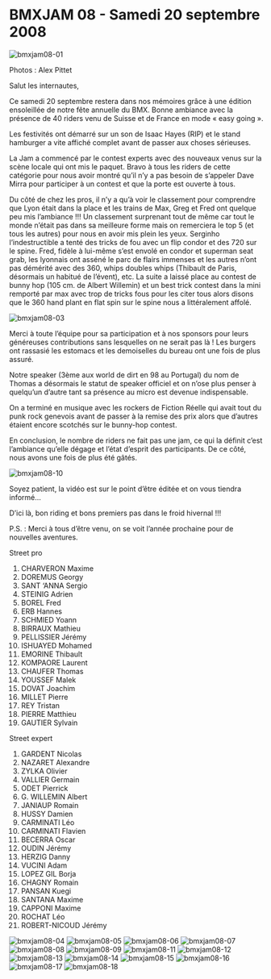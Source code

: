 # BMXJAM 08 - Samedi 20 septembre 2008

![bmxjam08-01](./media/bmxjam08-01.jpg)

Photos : Alex Pittet

Salut les internautes,

Ce samedi 20 septembre restera dans nos mémoires grâce à une édition ensoleillée de notre fête annuelle du BMX. Bonne ambiance avec la présence de 40 riders venu de Suisse et de France en mode « easy going ».

Les festivités ont démarré sur un son de Isaac Hayes (RIP) et le stand hamburger a vite affiché complet avant de passer aux choses sérieuses.

La Jam a commencé par le contest experts avec des nouveaux venus sur la scène locale qui ont mis le paquet. Bravo à tous les riders de cette catégorie pour nous avoir montré qu’il n’y a pas besoin de s’appeler Dave Mirra pour participer à un contest et que la porte est ouverte à tous.

Du côté de chez les pros, il n’y a qu’à voir le classement pour comprendre que Lyon était dans la place et les trains de Max, Greg et Fred ont quelque peu mis l’ambiance !!! Un classement surprenant tout de même car tout le monde n’était pas dans sa meilleure forme mais on remerciera le top 5 (et tous les autres) pour nous en avoir mis plein les yeux. Serginho l’indestructible a tenté des tricks de fou avec un flip condor et des 720 sur le spine. Fred, fidèle à lui-même s’est envolé en condor et superman seat grab, les lyonnais ont asséné le parc de flairs immenses et les autres n’ont pas démérité avec des 360, whips doubles whips (Thibault de Paris, désormais un habitué de l’évent), etc. La suite a laissé place au contest de bunny hop (105 cm. de Albert Willemin) et un best trick contest dans la mini remporté par max avec trop de tricks fous pour les citer tous alors disons que le 360 hand plant en flat spin sur le spine nous a littéralement affolé.

![bmxjam08-03](./media/bmxjam08-03.jpg)

Merci à toute l’équipe pour sa participation et à nos sponsors pour leurs généreuses contributions sans lesquelles on ne serait pas là ! Les burgers ont rassasié les estomacs et les demoiselles du bureau ont une fois de plus assuré.

Notre speaker (3ème aux world de dirt en 98 au Portugal) du nom de Thomas a désormais le statut de speaker officiel et on n’ose plus penser à quelqu’un d’autre tant sa présence au micro est devenue indispensable.

On a terminé en musique avec les rockers de Fiction Réelle qui avait tout du punk rock genevois avant de passer à la remise des prix alors que d’autres étaient encore scotchés sur le bunny-hop contest.

En conclusion, le nombre de riders ne fait pas une jam, ce qui la définit c’est l’ambiance qu’elle dégage et l’état d’esprit des participants. De ce côté, nous avons une fois de plus été gâtés.

![bmxjam08-10](./media/bmxjam08-10.jpg)

Soyez patient, la vidéo est sur le point d’être éditée et on vous tiendra informé…

D’ici là, bon riding et bons premiers pas dans le froid hivernal !!!

P.S. : Merci à tous d’être venu, on se voit l’année prochaine pour de nouvelles aventures.

Street pro

1. CHARVERON Maxime
1. DOREMUS Georgy
1. SANT ‘ANNA Sergio
1. STEINIG Adrien
1. BOREL Fred
1. ERB Hannes
1. SCHMIED Yoann
1. BIRRAUX Mathieu
1. PELLISSIER Jérémy
1. ISHUAYED Mohamed
1. EMORINE Thibault
1. KOMPAORE Laurent
1. CHAUFER Thomas
1. YOUSSEF Malek
1. DOVAT Joachim
1. MILLET Pierre
1. REY Tristan
1. PIERRE Matthieu
1. GAUTIER Sylvain

Street expert

1. GARDENT Nicolas
1. NAZARET Alexandre
1. ZYLKA Olivier
1. VALLIER Germain
1. ODET Pierrick
1. G. WILLEMIN Albert
1. JANIAUP Romain
1. HUSSY Damien
1. CARMINATI  Léo
1. CARMINATI Flavien
1. BECERRA Oscar
1. OUDIN Jérémy
1. HERZIG Danny
1. VUCINI Adam
1. LOPEZ GIL Borja
1. CHAGNY Romain
1. PANSAN Kuegi
1. SANTANA Maxime
1. CAPPONI Maxime
1. ROCHAT Léo
1. ROBERT-NICOUD Jérémy

![bmxjam08-04](./media/bmxjam08-04.jpg)
![bmxjam08-05](./media/bmxjam08-05.jpg)
![bmxjam08-06](./media/bmxjam08-06.jpg)
![bmxjam08-07](./media/bmxjam08-07.jpg)
![bmxjam08-08](./media/bmxjam08-08.jpg)
![bmxjam08-09](./media/bmxjam08-09.jpg)
![bmxjam08-11](./media/bmxjam08-11.jpg)
![bmxjam08-12](./media/bmxjam08-12.jpg)
![bmxjam08-13](./media/bmxjam08-13.jpg)
![bmxjam08-14](./media/bmxjam08-14.jpg)
![bmxjam08-15](./media/bmxjam08-15.jpg)
![bmxjam08-16](./media/bmxjam08-16.jpg)
![bmxjam08-17](./media/bmxjam08-17.jpg)
![bmxjam08-18](./media/bmxjam08-18.jpg)
